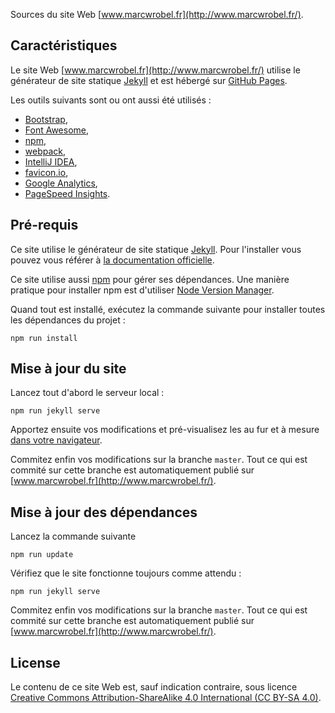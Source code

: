 Sources du site Web [www.marcwrobel.fr](http://www.marcwrobel.fr/).


## Caractéristiques
Le site Web [www.marcwrobel.fr](http://www.marcwrobel.fr/) utilise le générateur de site statique
[Jekyll](https://jekyllrb.com) et est hébergé sur [GitHub Pages](https://pages.github.com/).

Les outils suivants sont ou ont aussi été utilisés :
* [Bootstrap](https://getbootstrap.com/),
* [Font Awesome](https://fontawesome.com/),
* [npm](https://www.npmjs.com/),
* [webpack](https://webpack.js.org/),
* [IntelliJ IDEA](https://www.jetbrains.com/idea/),
* [favicon.io](https://favicon.io/favicon-generator/?t=MW&ff=Geo&fs=70&fc=%23FFFFFF&b=circle&bc=%23000),
* [Google Analytics](https://analytics.google.com),
* [PageSpeed Insights](https://developers.google.com/speed/pagespeed/insights/?url=https%3A%2F%2Fwww.marcwrobel.fr).


## Pré-requis
Ce site utilise le générateur de site statique [Jekyll](https://jekyllrb.com). Pour l'installer vous
pouvez vous référer à [la documentation officielle](https://jekyllrb.com/docs/installation/).

Ce site utilise aussi [npm](https://www.npmjs.com/) pour gérer ses dépendances. Une manière pratique
pour installer npm est d'utiliser [Node Version Manager](https://github.com/nvm-sh/nvm).

Quand tout est installé, exécutez la commande suivante pour installer toutes les dépendances du
projet :
```shell script
npm run install
```


## Mise à jour du site
Lancez tout d'abord le serveur local :
```shell script
npm run jekyll serve
```

Apportez ensuite vos modifications et pré-visualisez les au fur et à mesure [dans votre
navigateur](http://localhost:4000/).

Commitez enfin vos modifications sur la branche `master`. Tout ce qui est commité sur cette branche
est automatiquement publié sur [www.marcwrobel.fr](http://www.marcwrobel.fr/).


## Mise à jour des dépendances
Lancez la commande suivante
```shell script
npm run update
```

Vérifiez que le site fonctionne toujours comme attendu :
```shell script
npm run jekyll serve
```

Commitez enfin vos modifications sur la branche `master`. Tout ce qui est commité sur cette branche
est automatiquement publié sur [www.marcwrobel.fr](http://www.marcwrobel.fr/).


## License
Le contenu de ce site Web est, sauf indication contraire, sous licence [Creative Commons
Attribution-ShareAlike 4.0 International (CC BY-SA 4.0)](LICENSE).
